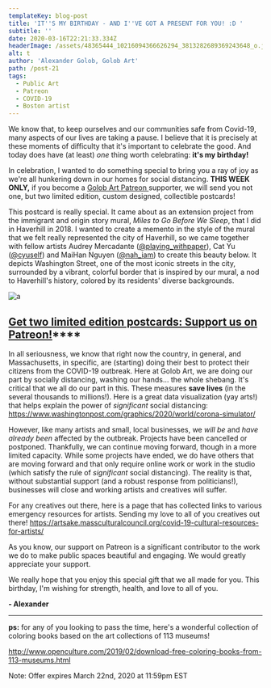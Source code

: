 ```yaml
---
templateKey: blog-post
title: 'IT''S MY BIRTHDAY - AND I''VE GOT A PRESENT FOR YOU! :D '
subtitle: ''
date: 2020-03-16T22:21:33.334Z
headerImage: /assets/48365444_10216094366626294_3813282689369243648_o.jpg
alt: t
author: 'Alexander Golob, Golob Art'
path: /post-21
tags:
  - Public Art
  - Patreon
  - COVID-19
  - Boston artist
---
```

We know that, to keep ourselves and our communities safe from Covid-19, many aspects of our lives are taking a pause. I believe that it is precisely at these moments of difficulty that it's important to celebrate the good. And today does have (at least) _one_ thing worth celebrating: **it's my birthday!**

In celebration, I wanted to do something special to bring you a ray of joy as we're all hunkering down in our homes for social distancing. **THIS WEEK ONLY,** if you become a [Golob Art Patreon ](https://www.patreon.com/golobart)supporter, we will send you not one, but two limited edition, custom designed, collectible postcards! 

This postcard is really special. It came about as an extension project from the immigrant and origin story mural, _Miles to Go Before We Sleep_, that I did in Haverhill in 2018. I wanted to create a memento in the style of the mural that we felt really represented the city of Haverhill, so we came together with fellow artists Audrey Mercadante ([@playing_withpaper](https://www.instagram.com/playing_withpaper/)), Cat Yu ([@cyuself](https://www.instagram.com/cyuself/)) and MaiHan Nguyen ([@nah_iam](https://www.instagram.com/nah_iam/)) to create this beauty below. It depicts Washington Street, one of the most iconic streets in the city, surrounded by a vibrant, colorful border that is inspired by our mural, a nod to Haverhill's history, colored by its residents' diverse backgrounds. 

![a](/assets/haverhill-postcard-final-front-jpeg.jpg)



## [**Get two limited edition postcards: Support us on Patreon!**](https://www.patreon.com/golobart)****



In all seriousness, we know that right now the country, in general, and Massachusetts, in specific, are (starting) doing their best to protect their citizens from the COVID-19 outbreak. Here at Golob Art, we are doing our part by socially distancing, washing our hands... the whole shebang. It's critical that we all do our part in this. These measures **save lives** (in the several thousands to millions!). Here is a great data visualization (yay arts!) that helps explain the power of _significant_ social distancing: <https://www.washingtonpost.com/graphics/2020/world/corona-simulator/>

However, like many artists and small, local businesses, we _will be_ and _have already been_ affected by the outbreak. Projects have been cancelled or postponed. Thankfully, we can continue moving forward, though in a more limited capacity. While some projects have ended, we do have others that are moving forward and that only require online work or work in the studio (which satisfy the rule of _significant_ social distancing). The reality is that, without substantial support (and a robust response from politicians!), businesses will close and working artists and creatives will suffer. 

For any creatives out there, here is a page that has collected links to various emergency resources for artists. Sending my love to all of you creatives out there! <https://artsake.massculturalcouncil.org/covid-19-cultural-resources-for-artists/>

As you know, our support on Patreon is a significant contributor to the work we do to make public spaces beautiful and engaging. We would greatly appreciate your support.

We really hope that you enjoy this special gift that we all made for you. This birthday, I'm wishing for strength, health, and love to all of you. 



**\- Alexander**

****

**ps:** for any of you looking to pass the time, here's a wonderful collection of coloring books based on the art collections of 113 museums!

<http://www.openculture.com/2019/02/download-free-coloring-books-from-113-museums.html>



Note: Offer expires March 22nd, 2020 at 11:59pm EST
